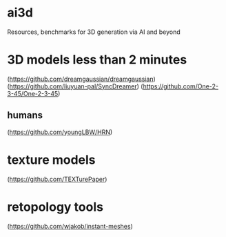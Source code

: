 # ai3d
Resources, benchmarks for 3D generation via AI and beyond

# 3D models less than 2 minutes
(https://github.com/dreamgaussian/dreamgaussian)
(https://github.com/liuyuan-pal/SyncDreamer)
(https://github.com/One-2-3-45/One-2-3-45)

## humans
(https://github.com/youngLBW/HRN)

# texture models
(https://github.com/TEXTurePaper)

# retopology tools

(https://github.com/wjakob/instant-meshes)
